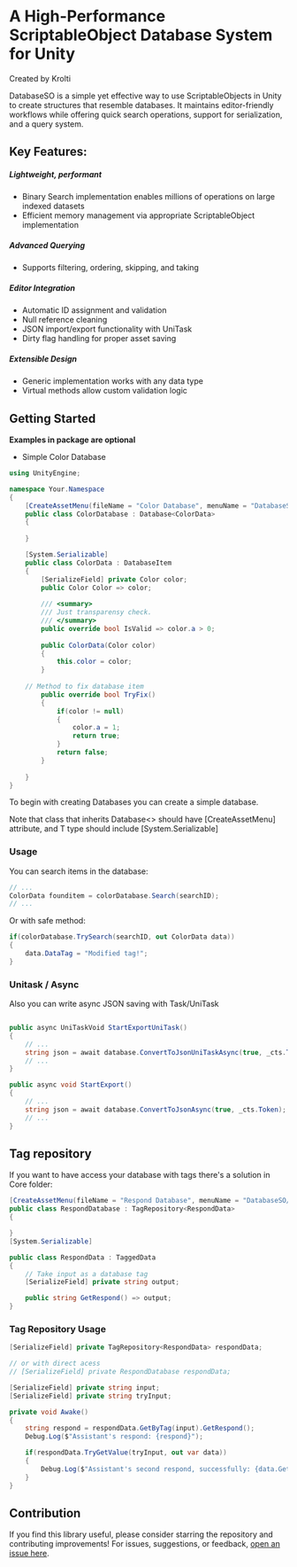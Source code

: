 # A High-Performance ScriptableObject Database System for Unity

Created by Krolti

DatabaseSO is a simple yet effective way to use ScriptableObjects in Unity to create structures that resemble databases. 
It maintains editor-friendly workflows while offering quick search operations, support for serialization, and a query system.

## Key Features:


##### Lightweight, performant
 - Binary Search implementation enables millions of operations on large indexed datasets
 - Efficient memory management via appropriate ScriptableObject implementation

##### Advanced Querying
 - Supports filtering, ordering, skipping, and taking

##### Editor Integration
 - Automatic ID assignment and validation
 - Null reference cleaning
 - JSON import/export functionality with UniTask
 - Dirty flag handling for proper asset saving

##### Extensible Design
 - Generic implementation works with any data type
 - Virtual methods allow custom validation logic


## Getting Started

**Examples in package are optional**

- Simple Color Database

```C#
using UnityEngine;

namespace Your.Namespace
{
    [CreateAssetMenu(fileName = "Color Database", menuName = "DatabaseSO/Examples/Color Database")]
    public class ColorDatabase : Database<ColorData>
    {
		
    }

    [System.Serializable]
    public class ColorData : DatabaseItem
    {
        [SerializeField] private Color color;
        public Color Color => color;
        
        /// <summary>
        /// Just transparensy check.
        /// </summary>
        public override bool IsValid => color.a > 0;
		
        public ColorData(Color color)
        {
            this.color = color;
        }
        
	// Method to fix database item
        public override bool TryFix()
        {
            if(color != null)
            {
                color.a = 1;
                return true;
            }
            return false;
        }
		
    }
}
```

To begin with creating Databases you can create a simple database.

Note that class that inherits Database<> should have [CreateAssetMenu] attribute, and T type should include [System.Serializable]


### Usage


You can search items in the database:

```C#
// ...
ColorData founditem = colorDatabase.Search(searchID);
// ...
```

Or with safe method:

```C#
if(colorDatabase.TrySearch(searchID, out ColorData data))
{
    data.DataTag = "Modified tag!";
}
```


### Unitask / Async

Also you can write async JSON saving with Task/UniTask

```C#

public async UniTaskVoid StartExportUniTask()
{
	// ...
	string json = await database.ConvertToJsonUniTaskAsync(true, _cts.Token);
	// ...
}

public async void StartExport()
{
	// ...
	string json = await database.ConvertToJsonAsync(true, _cts.Token);
	// ...
}
```


## Tag repository

If you want to have access your database with tags there's a solution in Core folder:


```C#
[CreateAssetMenu(fileName = "Respond Database", menuName = "DatabaseSO/Examples/Respond Database")]
public class RespondDatabase : TagRepository<RespondData>
{

}
[System.Serializable]

public class RespondData : TaggedData
{
    // Take input as a database tag
    [SerializeField] private string output;

    public string GetRespond() => output;
}
```


### Tag Repository Usage

```C#
[SerializeField] private TagRepository<RespondData> respondData;

// or with direct acess
// [SerializeField] private RespondDatabase respondData;

[SerializeField] private string input;
[SerializeField] private string tryInput;

private void Awake()
{
    string respond = respondData.GetByTag(input).GetRespond();
    Debug.Log($"Assistant's respond: {respond}");

    if(respondData.TryGetValue(tryInput, out var data))
    {
        Debug.Log($"Assistant's second respond, successfully: {data.GetRespond()}");
    }
}
```




## Contribution

If you find this library useful, please consider starring the repository and contributing improvements!
For issues, suggestions, or feedback, [open an issue here](https://github.com/krolti/krolti-com.krolti.databaseso/issues).